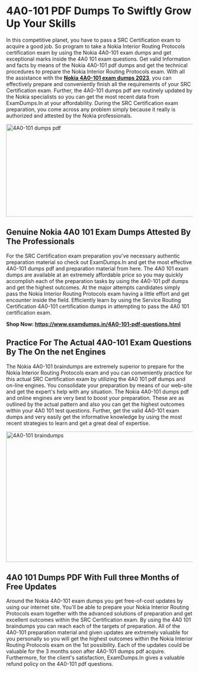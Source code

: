 <h1><strong>4A0-101 PDF Dumps To Swiftly Grow Up Your Skills</strong></h1>
<p>In this competitive planet, you have to pass a SRC Certification exam to acquire a good job. So program to take a Nokia Interior Routing Protocols certification exam by using the Nokia 4A0-101 exam dumps and get exceptional marks inside the 4A0 101 exam questions. Get valid Information and facts by means of the Nokia 4A0-101 pdf dumps and get the technical procedures to prepare the Nokia Interior Routing Protocols exam. With all the assistance with the <strong><a href="https://www.examdumps.in/4A0-101-pdf-questions.html">Nokia 4A0-101 exam dumps 2023</a></strong>, you can effectively prepare and conveniently finish all the requirements of your SRC Certification exam. Further, the 4A0-101 dumps pdf are routinely updated by the Nokia specialists so you can get the most recent data from ExamDumps.In at your affordability. During the SRC Certification exam preparation, you come across any problem simply because it really is authorized and attested by the Nokia professionals.</p>
<p><img src="https://i.ibb.co/zxJwW90/Copy-of-Online-Classes-Twitter-header-post-Made-with-Poster-My-Wall-1.png" alt="4A0-101 dumps pdf" width="750" height="250" /></p>
<h2><strong>Genuine Nokia 4A0 101 Exam Dumps Attested By The Professionals</strong></h2>
<p>For the SRC Certification exam preparation you've necessary authentic preparation material so check out ExamDumps.In and get the most effective 4A0-101 dumps pdf and preparation material from here. The 4A0 101 exam dumps are available at an extremely affordable price so you may quickly accomplish each of the preparation tasks by using the 4A0-101 pdf dumps and get the highest outcomes. At the major attempts candidates simply pass the Nokia Interior Routing Protocols exam having a little effort and get encounter inside the field. Efficiently learn by using the Service Routing Certification 4A0-101 certification dumps in attempting to pass the 4A0 101 certification exam.</p>
<p><strong>Shop Now:&nbsp;<a href="https://www.examdumps.in/4A0-101-pdf-questions.html">https://www.examdumps.in/4A0-101-pdf-questions.html</a></strong></p>
<h2><strong>Practice For The Actual 4A0-101 Exam Questions By The On the net Engines</strong></h2>
<p>The Nokia 4A0-101 braindumps are extremely superior to prepare for the Nokia Interior Routing Protocols exam and you can conveniently practice for this actual SRC Certification exam by utilizing the 4A0 101 pdf dumps and on-line engines. You consolidate your preparation by means of our web-site and get the expert's help with any situation. The Nokia 4A0-101 dumps pdf and online engines are very best to boost your preparation. These are as outlined by the actual pattern and also you can get the highest outcomes within your 4A0 101 test questions. Further, get the valid 4A0-101 exam dumps and very easily get the informative knowledge by using the most recent strategies to learn and get a great deal of expertise.</p>
<p><a href="https://www.examdumps.in/4A0-101-pdf-questions.html"><img src="https://i.ibb.co/QkNtdwY/Copy-of-Zoom-Online-Classes-Facebook-Share-Po-Made-with-Poster-My-Wall-1.jpg" alt="4A0-101 braindumps" width="670" height="352" /></a></p>
<h2><strong>4A0 101 Dumps PDF With Full three Months of Free Updates</strong></h2>
<p>Around the Nokia 4A0-101 exam dumps you get free-of-cost updates by using our internet site. You'll be able to prepare your Nokia Interior Routing Protocols exam together with the advanced solutions of preparation and get excellent outcomes within the SRC Certification exam. By using the 4A0 101 braindumps you can reach each of the targets of preparation. All of the 4A0-101 preparation material and given updates are extremely valuable for you personally so you will get the highest outcomes within the Nokia Interior Routing Protocols exam on the 1st possibility. Each of the updates could be valuable for the 3 months soon after 4A0-101 dumps pdf acquire. Furthermore, for the client's satisfaction, ExamDumps.In gives a valuable refund policy on the 4A0-101 pdf questions.</p>
